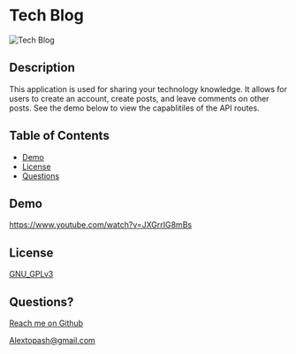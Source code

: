 
  # Tech Blog

  ![Tech Blog](https://img.shields.io/badge/License-GNU_GPLv3-brightgreen)

  ## Description 
  
  This application is used for sharing your technology knowledge. It allows for users to create an account, create posts, and leave comments on other posts. See the demo below to view the capablitiles of the API routes.
  
  ## Table of Contents
  
  * [Demo](#demo)
  * [License](#license)
  * [Questions](#questions)
  
  
  ## Demo
  
  https://www.youtube.com/watch?v=JXGrrIG8mBs
    
  
  ## License

  [GNU_GPLv3](https://www.gnu.org/licenses/gpl-3.0.en.html)
    
  
  ## Questions?
  
  [Reach me on Github](https://github.com/Topash15)
  
  <Alextopash@gmail.com>
